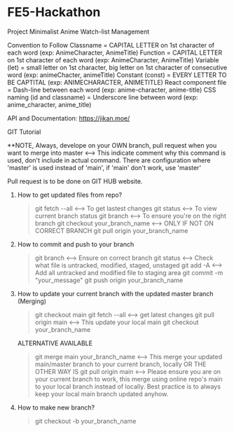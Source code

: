 # FE5-Hackathon

Project Minimalist Anime Watch-list Management

Convention to Follow
Classname = CAPITAL LETTER on 1st character of each word (exp: AnimeCharacter, AnimeTitle)
Function = CAPITAL LETTER on 1st character of each word (exp: AnimeCharacter, AnimeTitle)
Variable (let) = small letter on 1st character, big letter on 1st character of consecutive word (exp: animeChacter, animeTitle)
Constant (const) = EVERY LETTER TO BE CAPTITAL (exp: ANIMECHARACTER, ANIMETITLE)
React component file = Dash-line between each word (exp: anime-character, anime-title)
CSS naming (id and classname) = Underscore line between word (exp: anime_character, anime_title)

API and Documentation: https://jikan.moe/

GIT Tutorial

\*\*NOTE, Always, develope on your OWN branch, pull request when you want to merge into master
<--> This indicate comment why this command is used, don't include in actual command.
There are configuration where 'master' is used instead of 'main', if 'main' don't work, use 'master'

Pull request is to be done on GIT HUB website.

1. How to get updated files from repo?

   > git fetch --all <--> To get lastest changes
   > git status <--> To view current branch status
   > git branch <--> To ensure you're on the right branch
   > git checkout your_branch_name <--> ONLY IF NOT ON CORRECT BRANCH
   > git pull origin your_branch_name

2. How to commit and push to your branch

   > git branch <--> Ensure on correct branch
   > git status <--> Check what file is untracked, modified, staged, unstaged
   > git add -A <--> Add all untracked and modified file to staging area
   > git commit -m "your_message"
   > git push origin your_branch_name

3. How to update your current branch with the updated master branch (Merging)

   > git checkout main
   > git fetch --all <--> get latest changes
   > git pull origin main <--> This update your local main
   > git checkout your_branch_name

   ALTERNATIVE AVAILABLE

   > git merge main your_branch_name <--> This merge your updated main/master branch to your current branch, locally
   > OR THE OTHER WAY IS
   > git pull origin main <--> Please ensure you are on your current branch to work, this merge using online repo's main to your local branch instead of locally. Best practice is to always keep your local main branch updated anyhow.

4. How to make new branch?
   > git checkout -b your_branch_name
